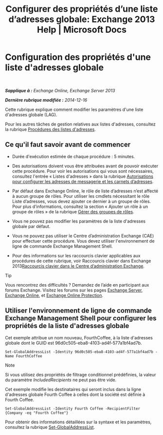 ﻿---
title: "Configurer des propriétés d’une liste d’adresses globale: Exchange 2013 Help | Microsoft Docs"
TOCTitle: Configuration des propriétés d'une liste d'adresses globale
ms:assetid: 5fd2c96f-fe93-4b5a-8495-70c450511a37
ms:mtpsurl: https://technet.microsoft.com/fr-fr/library/Bb232068(v=EXCHG.150)
ms:contentKeyID: 50478298
ms.date: 04/24/2018
mtps_version: v=EXCHG.150
ms.translationtype: HT
---

# Configuration des propriétés d'une liste d'adresses globale

 

_**Sapplique à :** Exchange Online, Exchange Server 2013_

_**Dernière rubrique modifiée :** 2014-12-16_

Cette rubrique explique comment modifier les paramètres d'une liste d'adresses globale (LAG).

Pour les autres tâches de gestion relatives aux listes d'adresses, consultez la rubrique [Procédures des listes d'adresses](address-list-procedures-exchange-2013-help.md).

## Ce qu'il faut savoir avant de commencer

  - Durée d'exécution estimée de chaque procédure : 5 minutes.

  - Des autorisations doivent vous être attribuées avant de pouvoir exécuter cette procédure. Pour voir les autorisations qui vous sont nécessaires, consultez l'entrée « Listes d'adresses » dans la rubrique [Autorisations pour configurer les adresses de messagerie et les carnets d’adresses](email-address-and-address-book-permissions-exchange-2013-help.md).

  - Par défaut dans Exchange Online, le rôle de liste d’adresses n’est affecté à aucun groupe de rôles. Pour utiliser les cmdlets nécessitant le rôle Liste d’adresses, vous devez ajouter ce dernier à un groupe de rôles. Pour plus d’informations, consultez la section « Ajouter un rôle à un groupe de rôles » de la rubrique [Gérer des groupes de rôles](manage-role-groups-exchange-2013-help.md).

  - Vous ne pouvez pas modifier les paramètres de la liste d'adresses globale par défaut.

  - Vous ne pouvez pas utiliser le Centre d’administration Exchange (CAE) pour effectuer cette procédure. Vous devez utiliser l'environnement de ligne de commande Exchange Management Shell.

  - Pour des informations sur les raccourcis clavier applicables aux procédures de cette rubrique, voir Raccourcis clavier dans Exchange 2013[Raccourcis clavier dans le Centre d’administration Exchange](keyboard-shortcuts-in-the-exchange-admin-center-exchange-online-protection-help.md).

> [!TIP]
> Vous rencontrez des difficultés ? Demandez de l’aide en participant aux forums Exchange. Visitez les forums sur les pages <a href="https://go.microsoft.com/fwlink/p/?linkid=60612">Exchange Server</a>, <a href="https://go.microsoft.com/fwlink/p/?linkid=267542">Exchange Online</a>, et <a href="https://go.microsoft.com/fwlink/p/?linkid=285351">Exchange Online Protection</a>.


## Utiliser l'environnement de ligne de commande Exchange Management Shell pour configurer les propriétés de la liste d'adresses globale

Cet exemple attribue un nom nouveau, FourthCoffee, à la liste d'adresses globale dont le GUID est 96d0c505-eba8-4103-ad4f-577a1bf4ad7b.

    Set-GlobalAddressList -Identity 96d0c505-eba8-4103-ad4f-577a1bf4ad7b -Name FourthCoffee

> [!NOTE]
> Si vous utilisez des propriétés de filtrage conditionnel prédéfinies, la valeur du paramètre <em>IncludedRecipients</em> ne peut pas être vide.


Cet exemple modifie les destinataires qui seront inclus dans la ligne d'adresses globale Fourth Coffee à celles dont la société est définie à Fourth Coffee.

    Set-GlobalAddressList -Identity Fourth Coffee -RecipientFilter {Company -eq "Fourth Coffee"}

Pour obtenir des informations détaillées sur la syntaxe et les paramètres, consultez la rubrique [Set-GlobalAddressList](https://technet.microsoft.com/fr-fr/library/bb123877\(v=exchg.150\)).

